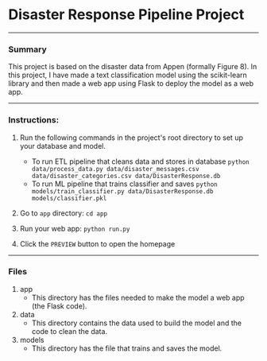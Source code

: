 

# Disaster Response Pipeline Project
---
### Summary 

<p>This project is based on the disaster data from Appen (formally Figure 8). 
In this project, I have made a text classification model using the scikit-learn library and then made a web app using Flask to deploy the model as a web app. 
</p>

---
### Instructions:

1. Run the following commands in the project's root directory to set up your database and model.

    - To run ETL pipeline that cleans data and stores in database
        `python data/process_data.py data/disaster_messages.csv data/disaster_categories.csv data/DisasterResponse.db`
    - To run ML pipeline that trains classifier and saves
        `python models/train_classifier.py data/DisasterResponse.db models/classifier.pkl`

2. Go to `app` directory: `cd app`

3. Run your web app: `python run.py`

4. Click the `PREVIEW` button to open the homepage

---
### Files

1. app
    * This directory has the files needed to make the model a web app (the Flask code).
2. data
    * This directory contains the data used to build the model and the code to clean the data. 
3. models
    * This directory has the file that trains and saves the model. 
